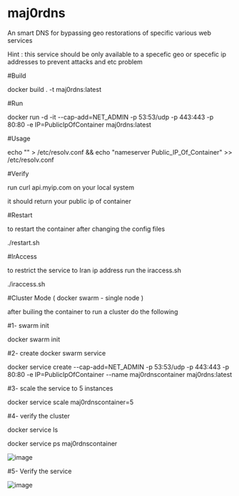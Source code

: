 # maj0rdns
An smart DNS for bypassing geo restorations of specific various web services 

Hint : this service should be only available to a specefic geo or specefic ip addresses to prevent attacks and etc problem

#Build

docker build . -t maj0rdns:latest


#Run

docker run -d -it --cap-add=NET_ADMIN -p 53:53/udp -p 443:443 -p 80:80 -e IP=PublicIpOfContainer maj0rdns:latest


#Usage

echo "" > /etc/resolv.conf && echo "nameserver Public_IP_Of_Container" >> /etc/resolv.conf


#Verify 

run curl api.myip.com on your local system

it should return your public ip of container 


#Restart

to restart the container after changing the config files

./restart.sh


#IrAccess

to restrict the service to Iran ip address run the iraccess.sh

./iraccess.sh

#Cluster Mode ( docker swarm - single node ) 

after builing the container to run a cluster do the following 

#1- swarm init

docker swarm init

#2- create docker swarm service 

docker service create --cap-add=NET_ADMIN -p 53:53/udp -p 443:443 -p 80:80 -e IP=PublicIpOfContainer --name maj0rdnscontainer maj0rdns:latest


#3- scale the service to 5 instances

docker service scale maj0rdnscontainer=5


#4- verify the cluster

docker service ls

docker service ps maj0rdnscontainer

![image](https://user-images.githubusercontent.com/46486478/150737474-9b255bd1-d54d-4d6b-92a5-6833e2bdefaf.png)

#5- Verify the service 

![image](https://user-images.githubusercontent.com/46486478/150737560-5f644658-97a0-4a68-b024-4ee6fc1b8138.png)


